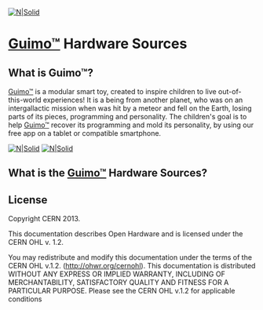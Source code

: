 [![N|Solid](http://i.imgur.com/PXORtkB.jpg)](https://guimo.toys)
# [Guimo&trade;] Hardware Sources

## What is Guimo&trade;?
[Guimo&trade;] is a modular smart toy, created to inspire children to live out-of-this-world experiences! It is a being from another planet, who was on an intergallactic mission when was hit by a meteor and fell on the Earth, losing parts of its pieces, programming and personality. The children's goal is to help [Guimo&trade;] recover its programming and mold its personality, by using our free app on a tablet or compatible smartphone.

[![N|Solid](http://i.imgur.com/hCm5tRC.png)](https://guimo.toys) [![N|Solid](http://i.imgur.com/CwIqAOV.jpg)](https://guimo.toys) 

## What is the [Guimo&trade;] Hardware Sources?    

## License
Copyright CERN 2013.

This documentation describes Open Hardware and is licensed under the CERN OHL v. 1.2.

You may redistribute and modify this documentation under the terms of the CERN OHL v.1.2. (http://ohwr.org/cernohl). This documentation is distributed WITHOUT ANY EXPRESS OR IMPLIED WARRANTY, INCLUDING OF 
MERCHANTABILITY, SATISFACTORY QUALITY AND FITNESS FOR A PARTICULAR PURPOSE. Please see the CERN OHL v.1.2 for applicable conditions

[Guimo&trade;]: <https://guimo.toys>